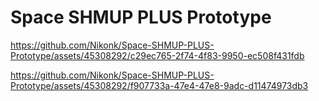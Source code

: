 # Space SHMUP PLUS Prototype

https://github.com/Nikonk/Space-SHMUP-PLUS-Prototype/assets/45308292/c29ec765-2f74-4f83-9950-ec508f431fdb

https://github.com/Nikonk/Space-SHMUP-PLUS-Prototype/assets/45308292/f907733a-47e4-47e8-9adc-d11474973db3

